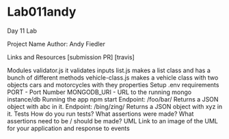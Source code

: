 # Lab011andy
Day 11 Lab

Project Name
Author: Andy Fiedler

Links and Resources
[submission PR]
[travis]

Modules
validator.js
it validates inputs
list.js
makes a list class and has a bunch of different methods
vehicle-class.js
makes a vehicle class with two objects cars and motorcycles with they properties
Setup
.env requirements
PORT - Port Number
MONGODB_URI - URL to the running mongo instance/db
Running the app
npm start
Endpoint: /foo/bar/
Returns a JSON object with abc in it.
Endpoint: /bing/zing/
Returns a JSON object with xyz in it.
Tests
How do you run tests?
What assertions were made?
What assertions need to be / should be made?
UML
Link to an image of the UML for your application and response to events
